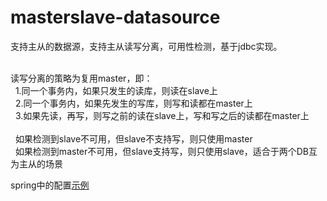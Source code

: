 # masterslave-datasource
支持主从的数据源，支持主从读写分离，可用性检测，基于jdbc实现。<br><br>

读写分离的策略为复用master，即：<br>
&nbsp;&nbsp;1.同一个事务内，如果只发生的读库，则读在slave上<br>
&nbsp;&nbsp;2.同一个事务内，如果先发生的写库，则写和读都在master上<br>
&nbsp;&nbsp;3.如果先读，再写，则写之前的读在slave上，写和写之后的读都在master上<br>
<br>
&nbsp;&nbsp;如果检测到slave不可用，但slave不支持写，则只使用master<br>
&nbsp;&nbsp;如果检测到master不可用，但slave支持写，则只使用slave，适合于两个DB互为主从的场景

spring中的配置<a href="https://github.com/gaohanghbut/masterslave-datasource/blob/master/src/test/spring/masterslave-datasource.xml">示例</a>
